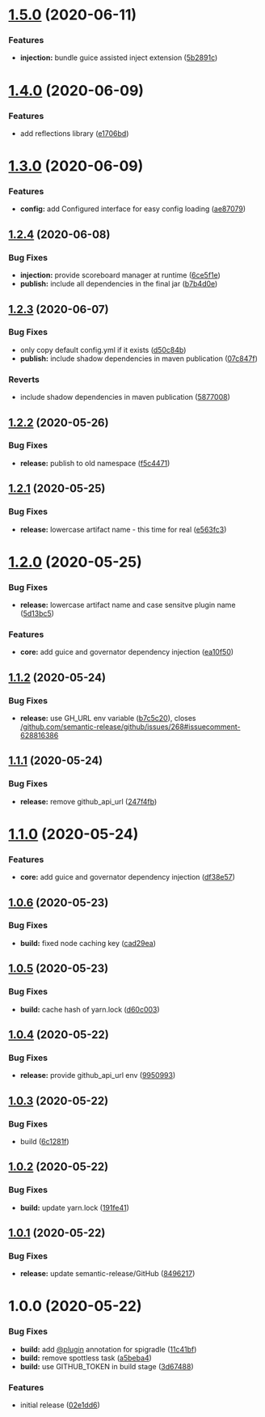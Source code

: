 # [1.5.0](https://github.com/Silthus/sLib/compare/v1.4.0...v1.5.0) (2020-06-11)


### Features

* **injection:** bundle guice assisted inject extension ([5b2891c](https://github.com/Silthus/sLib/commit/5b2891c072216bbb314e19db2b0a82b6071d7aa3))

# [1.4.0](https://github.com/Silthus/sLib/compare/v1.3.0...v1.4.0) (2020-06-09)


### Features

* add reflections library ([e1706bd](https://github.com/Silthus/sLib/commit/e1706bd9ce284b59de3e6ee50e48485035ff817e))

# [1.3.0](https://github.com/Silthus/sLib/compare/v1.2.4...v1.3.0) (2020-06-09)


### Features

* **config:** add Configured interface for easy config loading ([ae87079](https://github.com/Silthus/sLib/commit/ae87079bc5843fb889f61470485ce32498452c4c))

## [1.2.4](https://github.com/Silthus/sLib/compare/v1.2.3...v1.2.4) (2020-06-08)


### Bug Fixes

* **injection:** provide scoreboard manager at runtime ([6ce5f1e](https://github.com/Silthus/sLib/commit/6ce5f1e8269044f56352a35dad6c43315c943c65))
* **publish:** include all dependencies in the final jar ([b7b4d0e](https://github.com/Silthus/sLib/commit/b7b4d0e8ecfa8d9d3eb5ae9e9c6998d13a971cf5))

## [1.2.3](https://github.com/Silthus/sLib/compare/v1.2.2...v1.2.3) (2020-06-07)


### Bug Fixes

* only copy default config.yml if it exists ([d50c84b](https://github.com/Silthus/sLib/commit/d50c84bf733c38e7533201997dfa768097e28dee))
* **publish:** include shadow dependencies in maven publication ([07c847f](https://github.com/Silthus/sLib/commit/07c847fa4b7467f6ca12a8f735bd97501535d327))


### Reverts

* include shadow dependencies in maven publication ([5877008](https://github.com/Silthus/sLib/commit/58770086fa180089f976583d6664861a39637f6d))

## [1.2.2](https://github.com/Silthus/sLib/compare/v1.2.1...v1.2.2) (2020-05-26)


### Bug Fixes

* **release:** publish to old namespace ([f5c4471](https://github.com/Silthus/sLib/commit/f5c4471d21352ffa4c3d15282b66db163914bbe2))

## [1.2.1](https://github.com/Silthus/sLib/compare/v1.2.0...v1.2.1) (2020-05-25)


### Bug Fixes

* **release:** lowercase artifact name - this time for real ([e563fc3](https://github.com/Silthus/sLib/commit/e563fc36693dad12357272afbf84fb6181854916))

# [1.2.0](https://github.com/Silthus/sLib/compare/v1.1.2...v1.2.0) (2020-05-25)


### Bug Fixes

* **release:** lowercase artifact name and case sensitve plugin name ([5d13bc5](https://github.com/Silthus/sLib/commit/5d13bc5e134ece9c6beb6afeeb02b4ac5c2af21c))


### Features

* **core:** add guice and governator dependency injection ([ea10f50](https://github.com/Silthus/sLib/commit/ea10f50249a775a1d33fc1179846f8c408b613dc))

## [1.1.2](https://github.com/Silthus/sLib/compare/v1.1.1...v1.1.2) (2020-05-24)


### Bug Fixes

* **release:** use GH_URL env variable ([b7c5c20](https://github.com/Silthus/sLib/commit/b7c5c20311e2cd925f7bf20ead182dc3d5b6226e)), closes [/github.com/semantic-release/github/issues/268#issuecomment-628816386](https://github.com//github.com/semantic-release/github/issues/268/issues/issuecomment-628816386)

## [1.1.1](https://github.com/Silthus/sLib/compare/v1.1.0...v1.1.1) (2020-05-24)


### Bug Fixes

* **release:** remove github_api_url ([247f4fb](https://github.com/Silthus/sLib/commit/247f4fbc0837accbe1f54bad7048017275b32ab1))

# [1.1.0](https://github.com/Silthus/sLib/compare/v1.0.6...v1.1.0) (2020-05-24)


### Features

* **core:** add guice and governator dependency injection ([df38e57](https://github.com/Silthus/sLib/commit/df38e57bb24f878b14c546222258257bbb0ff803))

## [1.0.6](https://github.com/Silthus/sLib/compare/v1.0.5...v1.0.6) (2020-05-23)


### Bug Fixes

* **build:** fixed node caching key ([cad29ea](https://github.com/Silthus/sLib/commit/cad29ea108ce6d5b11cc578bfb65fb50bec86200))

## [1.0.5](https://github.com/Silthus/sLib/compare/v1.0.4...v1.0.5) (2020-05-23)


### Bug Fixes

* **build:** cache hash of yarn.lock ([d60c003](https://github.com/Silthus/sLib/commit/d60c0030904534b03d07ef8c32ee4e0698779a2b))

## [1.0.4](https://github.com/Silthus/sLib/compare/v1.0.3...v1.0.4) (2020-05-22)


### Bug Fixes

* **release:** provide github_api_url env ([9950993](https://github.com/Silthus/sLib/commit/9950993f80518040405a86f0ba94f9c89ec6f0e8))

## [1.0.3](https://github.com/Silthus/sLib/compare/v1.0.2...v1.0.3) (2020-05-22)


### Bug Fixes

* build ([6c1281f](https://github.com/Silthus/sLib/commit/6c1281fd57ad2c85e54fdc13a5565dcf9b5b90c0))

## [1.0.2](https://github.com/Silthus/sLib/compare/v1.0.1...v1.0.2) (2020-05-22)


### Bug Fixes

* **build:** update yarn.lock ([191fe41](https://github.com/Silthus/sLib/commit/191fe4141347d13d1417153adaa676e1920fdaff))

## [1.0.1](https://github.com/Silthus/sLib/compare/v1.0.0...v1.0.1) (2020-05-22)


### Bug Fixes

* **release:** update semantic-release/GitHub ([8496217](https://github.com/Silthus/sLib/commit/8496217f9f99965dd281e6425d813b4955c5b289))

# 1.0.0 (2020-05-22)


### Bug Fixes

* **build:** add [@plugin](https://github.com/plugin) annotation for spigradle ([11c41bf](https://github.com/Silthus/sLib/commit/11c41bfbdad3054480b80a281b5ada0b9abfc7e0))
* **build:** remove spottless task ([a5beba4](https://github.com/Silthus/sLib/commit/a5beba4663688b2c101e931fe235432ed6a35aa3))
* **build:** use GITHUB_TOKEN in build stage ([3d67488](https://github.com/Silthus/sLib/commit/3d67488d976eee2a9a3cc2bbf826356ec8c41ba6))


### Features

* initial release ([02e1dd6](https://github.com/Silthus/sLib/commit/02e1dd6fbbd0d203d991f67c3241508545acc503))
